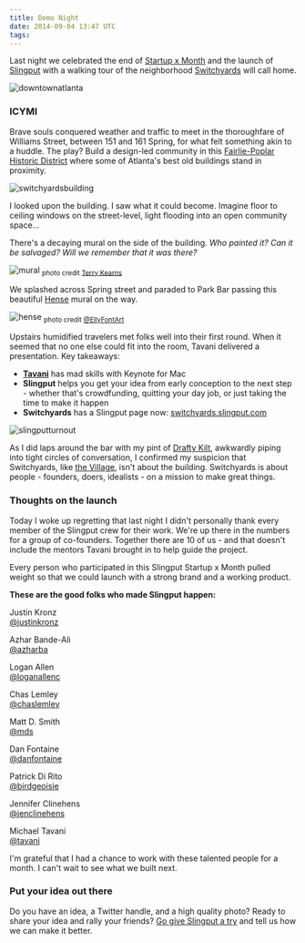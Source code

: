 ```yaml
---
title: Demo Night
date: 2014-09-04 13:47 UTC
tags:
---
```


Last night we celebrated the end of [Startup x Month](http://www.hypepotamus.com/community/startup-x-month-grand-finale/) and the launch of [Slingput](http://www.slingput.com/) with a walking tour of the neighborhood [Switchyards](http://www.switchyards.com/) will call home.

![downtownatlanta](/img/downtownatlanta.png)

### ICYMI

Brave souls conquered weather and traffic to meet in the thoroughfare of Williams Street, between 151 and 161 Spring, for what felt something akin to a huddle. The play? Build a design-led community in this [Fairlie-Poplar Historic District](http://en.wikipedia.org/wiki/Fairlie-Poplar,_Atlanta) where some of Atlanta's best old buildings stand in proximity.

![switchyardsbuilding](/img/switchyardsbuilding.jpg)

I looked upon the building. I saw what it could become. Imagine floor to ceiling windows on the street-level, light flooding into an open community space... 

There's a decaying mural on the side of the building. *Who painted it? Can it be salvaged? Will we remember that it was there?*

![mural](/img/mural.jpg)
<sub> photo credit <a href="https://www.flickr.com/photos/terrykearns/sets/72157646798373620/">Terry Kearns</a></sub>

We splashed across Spring street and paraded to Park Bar passing this beautiful [Hense](http://hensethename.com/) mural on the way.

![hense](/img/hense.jpg)
<sub>photo credit <a href="https://twitter.com/EllyFontArt/status/507331004735176705">@EllyFontArt</a></sub>

Upstairs humidified travelers met folks well into their first round. When it seemed that no one else could fit into the room, Tavani delivered a presentation. Key takeaways:

* **[Tavani](https://twitter.com/tavani)** has mad skills with Keynote for Mac
* **Slingput** helps you get your idea from early conception to the next step - whether that's crowdfunding, quitting your day job, or just taking the time to make it happen
* **Switchyards** has a Slingput page now: [switchyards.slingput.com](http://switchyards.slingput.com)

![slingputturnout](/img/slingputturnout.jpg)

As I did laps around the bar with my pint of [Drafty Kilt](http://www.beeradvocate.com/beer/profile/26516/71870/), awkwardly piping into tight circles of conversation, I confirmed my suspicion that Switchyards, like [the Village](http://atlantatechvillage.com/), isn't about the building. Switchyards is about people - founders, doers, idealists - on a mission to make great things.

### Thoughts on the launch

Today I woke up regretting that last night I didn't personally thank every member of the Slingput crew for their work. We're up there in the numbers for a group of co-founders. Together there are 10 of us - and that doesn't include the mentors Tavani brought in to help guide the project.

Every person who participated in this Slingput Startup x Month pulled weight so that we could launch with a strong brand and a working product.

**These are the good folks who made Slingput happen:**

Justin Kronz <br> [@justinkronz](https://twitter.com/justinkronz)

Azhar Bande-Ali <br> [@azharba](https://twitter.com/azharba)

Logan Allen <br> [@loganallenc](https://twitter.com/loganallenc)

Chas Lemley <br> [@chaslemley](https://twitter.com/chaslemley)

Matt D. Smith <br> [@mds](https://twitter.com/mds)

Dan Fontaine <br> [@danfontaine](https://twitter.com/danfontaine)

Patrick Di Rito <br> [@birdgeoisie](https://twitter.com/birdgeoisie)

Jennifer Clinehens <br> [@jenclinehens](https://twitter.com/jenclinehens)

Michael Tavani <br> [@tavani](https://twitter.com/tavani)

I'm grateful that I had a chance to work with these talented people for a month. I can't wait to see what we built next.

### Put your idea out there

Do you have an idea, a Twitter handle, and a high quality photo? Ready to share your idea and rally your friends? [Go give Slingput a try](http://www.slingput.com/) and tell us how we can make it better.





